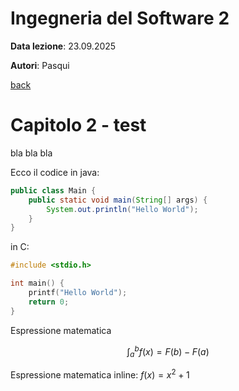 # Ingegneria del Software 2

**Data lezione**: 23.09.2025

**Autori**: Pasqui

[back](./../index.md)

# Capitolo 2 - test

bla bla bla

Ecco il codice in java:

```java
public class Main {
	public static void main(String[] args) {
		System.out.println("Hello World");
	}
}
```

in C:

```c
#include <stdio.h>

int main() {
	printf("Hello World");
	return 0;
}
```

Espressione matematica

$$
\int_a^bf(x) = F(b) - F(a)
$$

Espressione matematica inline: $f(x) = x^2+1$